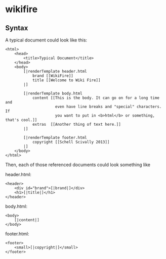 wikifire
========
Syntax
------
A typical document could look like this:

    <html>
        <head>
            <title>Typical Document</title>
        </head>
        <body>
            [|renderTemplate header.html
                brand [[WikiFire]]
                title [[Welcome to Wiki Fire]]
            |]

            [|renderTemplate body.html 
                content [[This is the body. It can go on for a long time and
                          even have line breaks and "special" characters. If
                          you want to put in <b>html</b> or something, that's cool.]]
                extras  [[Another thing of text here.]]
            |]

            [|renderTemplate footer.html
                copyright [[Schell Scivally 2013]]
            |]
        </body>
    </html>

Then, each of those referenced documents could look something like

header.html:

    <header>
        <div id="brand">[|brand|]</div>
        <h1>[|title|]</h1>
    </header>

body.html:
    
    <body>
        [|content|]
    </body>

footer.html:

    <footer>
        <small>[|copyright|]</small>
    </footer>
